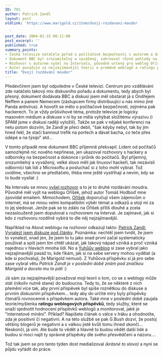 ```yaml
---
ID: 791
author: Patrick Zandl
layout: post
oldlink: 'https://www.marigold.cz/item/dvoji-rozdavani-mouder

  '
post_date: 2004-01-15 08:11:00
post_excerpt: ''
published: true
summary_points:
- Česká televize natáčela pořad o počítačové bezpečnosti s autorem a dalšími experty.
- Dokument BBC byl srozumitelný a vyvážený, zahrnoval různé pohledy na hacking.
- Rozhovor s autorem vyšel na Intervalu, původně určený pro weblog Oříšek.
- Autor považuje za nejzajímavější teorii o proměně weblogů a ratingu příspěvků.
title: "Dvojí rozdávání mouder"
---
```


<p>
Předevčírem jsem byl odpoledne v České televizi. Centrum pro vzdělávání zde natáčelo takový mix diskusního pořadu a dokumentu, tedy abych byl přesný, dokument dodávala BBC a diskusi jsem měl obstarat já s Ondřejem Neffem a panem Nemecem (zástupcem firmy distribuující u nás mimo jiné Panda antivirus). A hovořit se mělo o počítačové bezpečnosti, zejména pak hackerech. To je vždy průšvihové téma, protože televize je logicky masovém médium a diskuse v ní by se měla vyhýbat složitému výrazivu (i SPAM jsme v diskusi raději vyložili). Takže se pak v nějaké konferenci na netu potom dozvím, že Zandl je přeci debil, "šak kdyby nebyl, tak by jim hned řekl, že stačí bannout trefik na portech a dávat bacha, co teče přes údépé a na týsípí" atd... </p>

<p>
V tomto případě mne dokument BBC příjemně překvapil. Lidem od počítačů samozřejmě nic nového nepřinese, jen ukazoval rozhovory s hackery a odborníky na bezpečnost a dokonce i průnik do počítačů. Byl příjemný, srozumitelný a vyvážený, velké slovo měli jak linuxoví hackeři, tak nezávislí odborníci tak lidi z Microsoftu a posluchač si z toho mohl vybrat. Tož uvidíme, všechno se předtáčelo, třeba mne ještě vystříhají a nevím, kdy se to bude vysílat :)</p>

<p>
Na Intervalu se mnou <A href="http://interval.cz/clanek.asp?article=2990" target=_blank>vyšel rozhovor</A>&#160;a to je to druhé rozdávání moudra. Původně měl vyjít na weblogu Oříšek, jehož autor Tomáš Hodboď mne zpovídal emailem. Mimochodem, <A href="http://www.orisek.net/" target=_blank>Oříšek</A> doporučuji všem zájemcům o internet, má se mnou velmi kompatibilní výběr témat a odkazů a stojí mi za to jej sledovat. Jenže pak se to zdálo na Oříšek příliš dlouhé a zcela nezaslouženě jsem doputoval s rozhovorem na Interval. Je zajímavé, jak si kdo z rozhovoru rozdílně vybírá to dle něj nejzajímavější. </p>

<p>
Například na About weblogu na rozhovor odkazují takto: <A href="http://www.zpravy.net/weblog/archiv/0401/patrick-zandl-vynalezl-jsem-diskuze-pod-clanky.php" target=_blank>Patrick Zandl: Vynalezl jsem diskuze pod články</A>. Poznámka: nechtěl jsem tvrdit, že jsem to vynalezl, snad jen, že jsem to tu jako snad první začal systematicky používat a spíš jsem tím chtěl ukázat, jak takový nápad vzniká a proč vzniká najednou v hlavách mnoha lidí. No a <A href="http://www.jakpsatweb.cz/weblog/archiv/2004-01.html#150059" target=_blank>Yuhůův weblog</A> si zase vybral jako nejzajímavější pasáž to, kde říkám, jak si na sebe servery mohou vydělat (a kde si pochvaluji, že Marigold nemusí). Z Yuhůova příspěvku si já pro sebe zase vybral větu <EM>Patrick Zandl je v poslední době znám pod značkou Marigold a docela mu to pálí</EM> :)</p>

<p>
Já sám za nejzajímavější považoval moji teorii o tom, co se s weblogy může stát (nikoliv nutně stane) do budoucna. Tedy to, že se některé z nich přemění více tak, aby první příspěvek byl spíše roznětkou do diskuse a prvním diskusním příspěvkem... tedy aby do určité míry byly příspěvky čtenářů rovnocenné s příspěvkem autora. Také mne v poslední době zaujala teorie/myšlenka <STRONG>ratingu&#160;weblogových příspěvků</STRONG>, tedy služby, které se snaží sjednotit hodnocení příspěvků weblogů a monitorovat, jaké je "internetové mínění". Příklad? Napíšete článek o válce v Iráku a ohodnotíte, zda je positivní či negativní. A na této službě se pak G.Bush dozví, že postoj většiny blogerů je negativní a s válkou jistě kvůli tomu ihned skončí... Neskončí, já vím. Ale bude to vědět a hlavně to budou vědět další lidé a budou si moci najít ty správné příspěvky dle svého přesvědčení a názoru....</p>

<p>
Tož tak jsem se pro tento týden dost medializoval <EM>(krásné to slovo)</EM> a nyní se půjdu&#160;vyřádit do práce. </p>